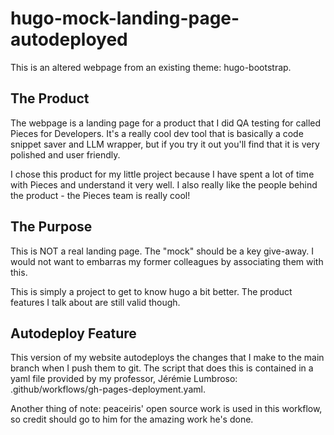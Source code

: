 # hugo-mock-landing-page-autodeployed

This is an altered webpage from an existing theme: hugo-bootstrap.

## The Product

The webpage is a landing page for a product that I did QA testing for called Pieces for Developers. It's a really cool dev tool that is basically a code snippet saver and LLM wrapper, but if you try it out you'll find that it is very polished and user friendly.

I chose this product for my little project because I have spent a lot of time with Pieces and understand it very well. I also really like the people behind the product - the Pieces team is really cool!

## The Purpose

This is NOT a real landing page. The "mock" should be a key give-away. I would not want to embarras my former colleagues by associating them with this.

This is simply a project to get to know hugo a bit better. The product features I talk about are still valid though.

## Autodeploy Feature

This version of my website autodeploys the changes that I make to the main branch when I push them to git. The script that does this is contained in a yaml file provided by my professor, Jérémie Lumbroso: .github/workflows/gh-pages-deployment.yaml.

Another thing of note: peaceiris' open source work is used in this workflow, so credit should go to him for the amazing work he's done.

